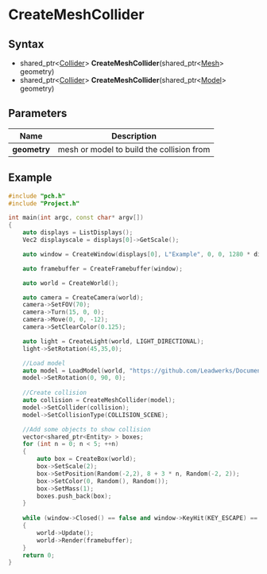 # CreateMeshCollider #

## Syntax ##
- shared_ptr<[Collider](Collision.md)\> **CreateMeshCollider**(shared_ptr<[Mesh](Mesh.md)\> geometry)
- shared_ptr<[Collider](Collision.md)\> **CreateMeshCollider**(shared_ptr<[Model](Model.md)\> geometry)

## Parameters ##
|Name|Description|
|-|-|
|**geometry**|mesh or model to build the collision from|

## Example ##
```c++
#include "pch.h"
#include "Project.h"

int main(int argc, const char* argv[])
{
	auto displays = ListDisplays();
	Vec2 displayscale = displays[0]->GetScale();

	auto window = CreateWindow(displays[0], L"Example", 0, 0, 1280 * displayscale.x, 720 * displayscale.y);

	auto framebuffer = CreateFramebuffer(window);

	auto world = CreateWorld();

	auto camera = CreateCamera(world);
	camera->SetFOV(70);
	camera->Turn(15, 0, 0);
	camera->Move(0, 0, -12);
	camera->SetClearColor(0.125);

	auto light = CreateLight(world, LIGHT_DIRECTIONAL);
	light->SetRotation(45,35,0);

	//Load model
	auto model = LoadModel(world, "https://github.com/Leadwerks/Documentation/raw/master/Assets/Models/Structures/wooden%20bridge.glb");
	model->SetRotation(0, 90, 0);
	
	//Create collision
	auto collision = CreateMeshCollider(model);
	model->SetCollider(collision);
	model->SetCollisionType(COLLISION_SCENE);

	//Add some objects to show collision
	vector<shared_ptr<Entity> > boxes;
	for (int n = 0; n < 5; ++n)
	{
		auto box = CreateBox(world);
		box->SetScale(2);
		box->SetPosition(Random(-2,2), 8 + 3 * n, Random(-2, 2));
		box->SetColor(0, Random(), Random());
		box->SetMass(1);
		boxes.push_back(box);
	}
	
	while (window->Closed() == false and window->KeyHit(KEY_ESCAPE) == false)
	{
		world->Update();
		world->Render(framebuffer);
	}
	return 0;
}
```